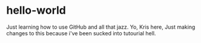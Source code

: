 # hello-world
Just learning how to use GitHub and all that jazz.
Yo, Kris here, Just making changes to this because i've been sucked into tutourial hell.
